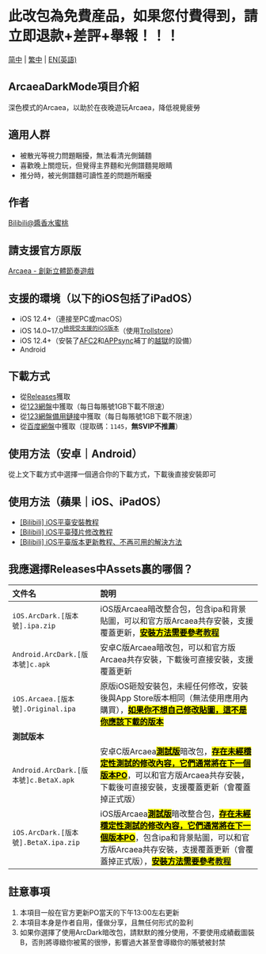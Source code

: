# 此改包為免費産品，如果您付費得到，請立即退款+差評+舉報！！！

[简中](README.md) | [繁中](README_zh-Hant.md) | [EN(英語)](README_en-US.md)

## ArcaeaDarkMode項目介紹
深色模式的Arcaea，以助於在夜晚遊玩Arcaea，降低視覺疲勞

## 適用人群
* 被散光等視力問題睏擾，無法看清光側鋪麵  
* 喜歡晚上關燈玩，但覺得主界麵和光側譜麵晃眼睛  
* 推分時，被光側譜麵可讀性差的問題所睏擾

## 作者
[Bilibili@醬香水蜜桃](https://space.bilibili.com/1731112026)

## 請支援官方原版
[Arcaea - 創新立體節奏遊戲](https://arcaea.lowiro.com/)

## 支援的環境（以下的iOS包括了iPadOS）
* iOS 12.4+（連接至PC或macOS）
* iOS 14.0~17.0<sup>[檢視受支援的iOS版本](Trollstore_Support_Version.md)</sup>（使用[Trollstore](https://blog.6ziz.com/trollstore)）
* iOS 12.4+（安裝了[AFC2](https://www.i4.cn/news_detail_1623.html)和[APPsync](https://www.i4.cn/news_detail_21968.html)補丁的[越獄](https://www.i4.cn/index_search.action?type=3&model=1&k=%E8%B6%8A%E7%8B%B1)的設備）
* Android 

## 下載方式
* 從[Releases](https://github.com/LingFeng751/ArcaeaDarkMode/releases)獲取  
* 從[123網盤](https://www.123684.com/s/HOGzTd-WhG7H)中獲取（每日每賬號1GB下載不限速）  
* 從[123網盤備用鏈接](https://www.123865.com/s/HOGzTd-WhG7H)中獲取（每日每賬號1GB下載不限速）  
* 從[百度網盤](https://pan.baidu.com/s/1BI6dKJd5P8EG7FsV6eh_rA?pwd=1145)中獲取（提取碼：`1145`，**無SVIP不推薦**）

## 使用方法（安卓｜Android）
從上文下載方式中選擇一個適合你的下載方式，下載後直接安裝即可

## 使用方法（蘋果｜iOS、iPadOS）
* [[Bilibili] iOS平臺安裝教程](https://www.bilibili.com/video/BV1VrQtYgEQg/)  
* [[Bilibili] iOS平臺殘片修改教程](https://www.bilibili.com/video/BV1TCV1zZEYc/)
* [[Bilibili] iOS平臺版本更新教程、不再可用的解決方法](https://www.bilibili.com/video/BV1sTe8zfEM7/)

## 我應選擇Releases中Assets裏的哪個？
| 文件名 | 說明  |
|:------|:------|
| `iOS.ArcDark.[版本號].ipa.zip` | iOS版Arcaea暗改整合包，包含ipa和背景貼圖，可以和官方版Arcaea共存安裝，支援覆蓋更新，<mark><ins>**安裝方法需要參考[教程](https://www.bilibili.com/video/BV1VrQtYgEQg/)**</mark></ins> |
| `Android.ArcDark.[版本號]c.apk` | 安卓C版Arcaea暗改包，可以和官方版Arcaea共存安裝，下載後可直接安裝，支援覆蓋更新 |
| `iOS.Arcaea.[版本號].Original.ipa` | 原版iOS砸殼安裝包，未經任何修改，安裝後與App Store版本相同（無法使用應用內購買），<mark><ins>**如果你不想自己修改貼圖，這不是你應該下載的版本**</mark></ins> |
| **測試版本** |  |
| `Android.ArcDark.[版本號]c.BetaX.apk` | 安卓C版Arcaea<mark><ins>**測試版**</mark></ins>暗改包，<mark><ins>**存在未經穩定性測試的修改內容，它們通常將在下一個版本PO**</mark></ins>，可以和官方版Arcaea共存安裝，下載後可直接安裝，支援覆蓋更新（會覆蓋掉正式版） |
| `iOS.ArcDark.[版本號].BetaX.ipa.zip` | iOS版Arcaea<mark><ins>**測試版**</mark></ins>暗改整合包，<mark><ins>**存在未經穩定性測試的修改內容，它們通常將在下一個版本PO**</mark></ins>，包含ipa和背景貼圖，可以和官方版Arcaea共存安裝，支援覆蓋更新（會覆蓋掉正式版），<mark><ins>**安裝方法需要參考[教程](https://www.bilibili.com/video/BV1VrQtYgEQg/)**</mark></ins> |

## 註意事項
1. 本項目一般在官方更新PO當天的下午13:00左右更新  
2. 本項目本身是作者自用，僅做分享，且無任何形式的盈利  
3. 如果你選擇了使用ArcDark暗改包，請默默的推分使用，不要使用成績截圖裝B，否則將導緻你被罵的很慘，影響過大甚至會導緻你的賬號被封禁




